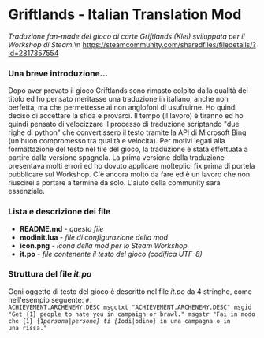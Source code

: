 # Griftlands - Italian Translation Mod
<i>Traduzione fan-made del gioco di carte Griftlands (Klei) sviluppata per il Workshop di Steam.</i>\n
https://steamcommunity.com/sharedfiles/filedetails/?id=2817357554

### Una breve introduzione...
Dopo aver provato il gioco Griftlands sono rimasto colpito dalla qualità del titolo ed ho pensato meritasse una traduzione in italiano, anche non perfetta, ma che permettesse ai non anglofoni di usufruirne. Ho quindi deciso di accettare la sfida e provarci.
Il tempo (il lavoro) è tiranno ed ho quindi pensato di velocizzare il processo di traduzione scriptando "due righe di python" che convertissero il testo tramite la API di Microsoft Bing (un buon compromesso tra qualità e velocità). 
Per motivi legati alla formattazione del testo nel file del gioco, la traduzione è stata effettuata a partire dalla versione spagnola.
La prima versione della traduzione presentava molti errori ed ho dovuto applicare molteplici fix prima di portela pubblicare sul Workshop.
C'è ancora molto da fare ed è un lavoro che non riuscirei a portare a termine da solo.
L'aiuto della community sarà essenziale.

### Lista e descrizione dei file
* <b>README.md</b> - <i>questo file</i>
* <b>modinit.lua</b> - <i>file di configurazione della mod</i>
* <b>icon.png</b> - <i>icona della mod per lo Steam Workshop</i>
* <b>it.po</b> - <i>file contenente il testo del gioco (codifica UTF-8)</i>

### Struttura del file <i>it.po</i>
Ogni oggetto di testo del gioco è descritto nel file <i>it.po</i> da 4 stringhe, come nell'esempio seguente:
<code>#. ACHIEVEMENT.ARCHENEMY.DESC
msgctxt "ACHIEVEMENT.ARCHENEMY.DESC"
msgid "Get {1} people to hate you in campaign or brawl."
msgstr "Fai in modo che {1} {1*persona|persone} ti {1*odi|odino} in una campagna o in una rissa."</code>

